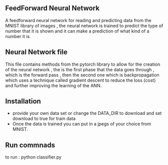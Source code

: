 ## FeedForward Neural Network

A feedforward neural network for reading and predicting data from the MNIST library of images , the neural network is trained to predict the type of number that it is shown and it can make a prediction of what kind of a number it is.

## Neural Network file
This file contains methods from the pytorch library to allow for the creation of the neural network , the is the first phase that the data goes through , which is the forward pass , then the second one which is backpropagation which uses a technique called gradient descent to reduce the loss (cost) and further improving the learning of the ANN.

## Installation
- provide your own data set or change the DATA_DIR to download and set download to true for train data
- Once the data is trained you can put in a jpegs of your choice from MNIST.

## Run commnads

to run : python classifier.py
